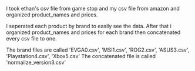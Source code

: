 I took ethan's csv file from game stop and my csv file from amazon and organized product_names and prices.

I seperated each product by brand to easily see the data. After that i organized product_names and prices for each brand then concatenated every csv file to one.

The brand files are called 'EVGA0.csv', 'MSI1.csv', 'ROG2.csv', 'ASUS3.csv', 'Playstation4.csv', 'Xbox5.csv'
The concatenated file is called 'normailze_version3.csv'
